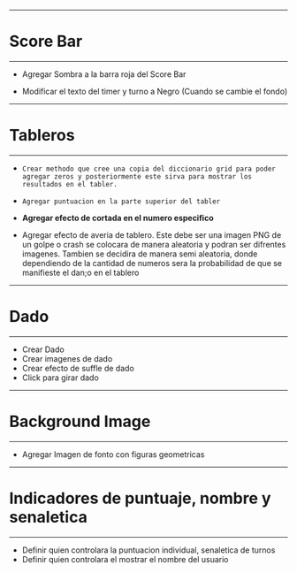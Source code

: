*********************************************************************
# Score Bar
*********************************************************************
- Agregar Sombra a la barra roja del Score Bar

- Modificar el texto del timer y turno a Negro (Cuando se cambie el fondo)

*********************************************************************
# Tableros
*********************************************************************
- `Crear methodo que cree una copia del diccionario grid para poder agregar zeros
y posteriormente este sirva para mostrar los resultados en el tabler.`

- `Agregar puntuacion en la parte superior del tabler`

- **Agregar efecto de cortada en el numero especifico** 

- Agregar efecto de averia de tablero. Este debe ser una imagen PNG de un golpe o crash
se colocara de manera aleatoria y podran ser difrentes imagenes. Tambien se decidira
de manera semi aleatoria, donde dependiendo de la cantidad de numeros sera la probabilidad de 
que se manifieste el dan;o en el tablero


*********************************************************************
# Dado
*********************************************************************
- Crear Dado
- Crear imagenes de dado
- Crear efecto de suffle de dado
- Click para girar dado


*********************************************************************
# Background Image
*********************************************************************
- Agregar Imagen de fonto con figuras geometricas

*********************************************************************
# Indicadores de puntuaje, nombre y senaletica
*********************************************************************
- Definir quien controlara la puntuacion individual, senaletica de turnos
- Definir quien controlara el mostrar el nombre del usuario